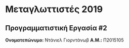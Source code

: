 # Μεταγλωττιστές 2019
## Προγραμματιστική Εργασία #2

**Ονοματεπώνυμο:** Ντάνιελ Γιορντάνωβ
**Α.Μ.:** Π2015105


